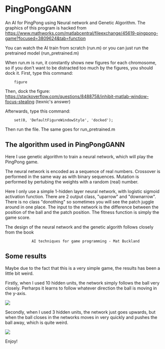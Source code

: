 # PingPongGANN
An AI for PingPong using Neural network and Genetic Algorithm. The graphics of this program is hacked from https://www.mathworks.com/matlabcentral/fileexchange/45619-pingpong-game?focused=3809624&tab=function

You can watch the AI train from scratch (run.m) or you can just run the pretrained model (run_pretrained.m)

When run.m is run, it constantly shows new figures for each chromosome, so if you don't want to be distracted too much by the 
figures, you should dock it. First, type this command:

        figure
    
Then, dock the figure: https://stackoverflow.com/questions/8488758/inhibit-matlab-window-focus-stealing (texnic's answer)

Afterwards, type this command:

        set(0, 'DefaultFigureWindowStyle', 'docked');
    
Then run the file. The same goes for run_pretrained.m

The algorithm used in PingPongGANN
------------
Here I use genetic algorithm to train a neural network, which will play the PingPong game.

The neural network is encoded as a sequence of real numbers. Crossover is performed in the same way as with binary sequences. Mutation is performed by pertubing the weights with a random (real) number.

Here I only use a simple 1-hidden layer neural network, with logistic sigmoid activation function. There are 2 output class, "uparrow" and "downarrow". There is no class "donothing" so sometimes you will see the patch juggle around in one place. The input to the network is the difference between the position of the ball and the patch position. The fitness function is simply the game score.

The design of the neural network and the genetic algorith follows closely from the book 

                AI techniques for game programming - Mat Buckland
Some results
------------
Maybe due to the fact that this is a very simple game, the results has been a little bit weird.

Firstly, when I used 10 hidden units, the network simply follows the ball very closely. Perharps it learns to follow whatever direction the ball is moving in the y-axis.

![](https://user-images.githubusercontent.com/20016033/42417879-4ad01d24-82be-11e8-90f3-27671f8647eb.gif?raw=true "")

Secondly, when I used 3 hidden units, the network just goes upwards, but when the ball closes in the networks moves in very quickly and pushes the ball away, which is quite weird.

![](https://user-images.githubusercontent.com/20016033/42418031-927c6328-82c1-11e8-86f2-6d8a749ee447.gif?raw=true "")

Enjoy!
